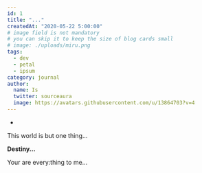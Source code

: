 ```yaml
---
id: 1
title: "..."
createdAt: "2020-05-22 5:00:00"
# image field is not mandatory
# you can skip it to keep the size of blog cards small
# image: ./uploads/miru.png
tags:
  - dev
  - petal
  - ipsum
category: journal
author:
  name: Is
  twitter: sourceaura
  image: https://avatars.githubusercontent.com/u/13864703?v=4
---
```


<!--more-->

<!-- Destiny's Photo(s) -->

-

This world is but one thing...

**Destiny...**

Your are every:thing to me...

<!-- \[est inquirit\]: http://nulloet.net/
\[linguaque inmoritur\]: http://raptadivamque.net/ -->
